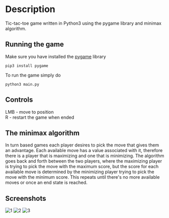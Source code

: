 # Description
Tic-tac-toe game written in Python3 using the pygame library and minimax algorithm.
## Running the game
Make sure you have installed the [pygame](https://pypi.org/project/pygame/) library
```
pip3 install pygame
```
To run the game simply do
```
python3 main.py
```
## Controls
LMB - move to position\
R - restart the game when ended
## The minimax algorithm
In turn based games each player desires to pick the move that gives them an advantage. 
Each available move has a value associated with it, therefore there is a player that is maximizing and one that is minimizing. 
The algorithm goes back and forth between the two players, where the maximizing player is trying to pick the move with the maximum score, but the score for each available move is determined by the minimizing player trying to pick the move with the minimum score. 
This repeats until there's no more available moves or once an end state is reached.
## Screenshots
![1](https://user-images.githubusercontent.com/101511232/158174032-ffcdc33d-a247-4b2e-9d12-331b94a80c84.png)
![2](https://user-images.githubusercontent.com/101511232/158176036-fe998bd0-39e5-4c7a-b779-96cb5233d521.png)
![3](https://user-images.githubusercontent.com/101511232/158176621-af133b1f-6efc-4dbf-b91a-5a0b5efcc45f.png)
